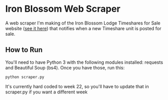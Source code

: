 # Iron Blossom Web Scraper
A web scraper I'm making of the Iron Blossom Lodge Timeshares for Sale website ([see it here](https://www.ironblosam.net/for_sale_by_owner.php)) that notifies when a new Timeshare unit is posted for sale.

## How to Run
You'll need to have Python 3 with the following modules installed: requests and Beautiful Soup (bs4). Once you have those, run this:
```Shell
python scraper.py
```

It's currently hard coded to week 22, so you'll have to update that in scraper.py if you want a different week
